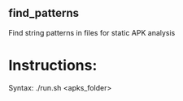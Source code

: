 ## find_patterns
Find string patterns in files for static APK analysis

# Instructions:
Syntax: ./run.sh <keywords> <apks_folder>
